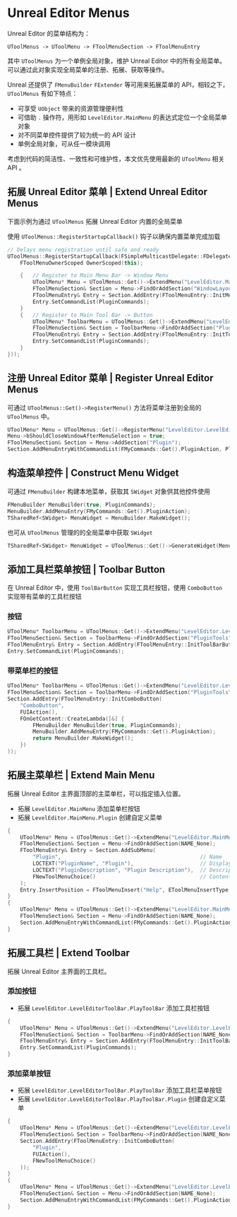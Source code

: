 # Unreal Editor Menus

Unreal Editor 的菜单结构为：

`UToolMenus -> UToolMenu -> FToolMenuSection -> FToolMenuEntry`

其中 `UToolMenus` 为一个单例全局对象，维护 Unreal Editor 中的所有全局菜单。可以通过此对象实现全局菜单的注册、拓展、获取等操作。

Unreal 还提供了 `FMenuBuilder` `FExtender` 等可用来拓展菜单的 API，相较之下，`UToolMenus` 有如下特点：

- 可享受 `UObject` 带来的资源管理便利性
- 可借助 `.` 操作符，用形如 `LevelEditor.MainMenu` 的表达式定位一个全局菜单对象
- 对不同菜单控件提供了较为统一的 API 设计
- 单例全局对象，可从任一模块调用

考虑到代码的简洁性、一致性和可维护性，本文优先使用最新的 `UToolMenu` 相关 API 。

## 拓展 Unreal Editor 菜单 | Extend Unreal Editor Menus

下面示例为通过 `UToolMenus` 拓展 Unreal Editor 内置的全局菜单

使用 `UToolMenus::RegisterStartupCallback()` 钩子以确保内置菜单完成加载

```cpp
// Delays menu registration until safe and ready
UToolMenus::RegisterStartupCallback(FSimpleMulticastDelegate::FDelegate::CreateLambda([&] {
    FToolMenuOwnerScoped OwnerScoped(this);

    {   // Register to Main Menu Bar -> Window Menu
		UToolMenu* Menu = UToolMenus::Get()->ExtendMenu("LevelEditor.MainMenu.Window");
		FToolMenuSection& Section = Menu->FindOrAddSection("WindowLayout");
		FToolMenuEntry& Entry = Section.AddEntry(FToolMenuEntry::InitMenuEntry(FMyCommands::Get().OpenPluginWindow));
		Entry.SetCommandList(PluginCommands);
	}
	{   // Register to Main Tool Bar -> Button
		UToolMenu* ToolbarMenu = UToolMenus::Get()->ExtendMenu("LevelEditor.LevelEditorToolBar.PlayToolBar");
		FToolMenuSection& Section = ToolbarMenu->FindOrAddSection("PluginTools");
		FToolMenuEntry& Entry = Section.AddEntry(FToolMenuEntry::InitToolBarButton(FMyCommands::Get().PluginAction));
		Entry.SetCommandList(PluginCommands);
	}
}));
```

## 注册 Unreal Editor 菜单 | Register Unreal Editor Menus

可通过 `UToolMenus::Get()->RegisterMenu()` 方法将菜单注册到全局的 `UToolMenus` 中。

```cpp
UToolMenu* Menu = UToolMenus::Get()->RegisterMenu("LevelEditor.LevelEditorToolBar.PluginMenuTool");
Menu->bShouldCloseWindowAfterMenuSelection = true;
FToolMenuSection& Section = Menu->AddSection("Plugin");
Section.AddMenuEntryWithCommandList(FMyCommands::Get().PluginAction, PluginCommands);
```

## 构造菜单控件 | Construct Menu Widget

可通过 `FMenuBuilder` 构建本地菜单，获取其 `SWidget` 对象供其他控件使用

```cpp
FMenuBuilder MenuBuilder(true, PluginCommands);
MenuBuilder.AddMenuEntry(FMyCommands::Get().PluginAction);
TSharedRef<SWidget> MenuWidget = MenuBuilder.MakeWidget();
```

也可从 `UToolMenus` 管理的的全局菜单中获取 `SWidget`

```cpp
TSharedRef<SWidget> MenuWidget = UToolMenus::Get()->GenerateWidget(Menu);
```

## 添加工具栏菜单按钮 | Toolbar Button

在 Unreal Editor 中，使用 `ToolBarButton` 实现工具栏按钮，使用 `ComboButton` 实现带有菜单的工具栏按钮

### 按钮

```cpp
UToolMenu* ToolbarMenu = UToolMenus::Get()->ExtendMenu("LevelEditor.LevelEditorToolBar.PlayToolBar");
FToolMenuSection& Section = ToolbarMenu->FindOrAddSection("PluginTools");
FToolMenuEntry& Entry = Section.AddEntry(FToolMenuEntry::InitToolBarButton(FMyCommands::Get().PluginAction));
Entry.SetCommandList(PluginCommands);
```

### 带菜单栏的按钮

```cpp
UToolMenu* ToolbarMenu = UToolMenus::Get()->ExtendMenu("LevelEditor.LevelEditorToolBar.PlayToolBar");
FToolMenuSection& Section = ToolbarMenu->FindOrAddSection("PluginTools");
Section.AddEntry(FToolMenuEntry::InitComboButton(
    "ComboButton",
    FUIAction(),
    FOnGetContent::CreateLambda([&] {
        FMenuBuilder MenuBuilder(true, PluginCommands);
        MenuBuilder.AddMenuEntry(FMyCommands::Get().PluginAction);
        return MenuBuilder.MakeWidget();
    })
));
```

## 拓展主菜单栏 | Extend Main Menu

拓展 Unreal Editor 主界面顶部的主菜单栏，可以指定插入位置。

- 拓展 `LevelEditor.MainMenu` 添加菜单栏按钮
- 拓展 `LevelEditor.MainMenu.Plugin` 创建自定义菜单

```cpp
{
	UToolMenu* Menu = UToolMenus::Get()->ExtendMenu("LevelEditor.MainMenu");
	FToolMenuSection& Section = Menu->FindOrAddSection(NAME_None);
	FToolMenuEntry& Entry = Section.AddSubMenu(
		"Plugin",                                            // Name
		LOCTEXT("PluginName", "Plugin"),                     // Display Name
		LOCTEXT("PluginDescription", "Plugin Description"),  // Descriptions
		FNewToolMenuChoice()                                 // Contents: empty
	);
	Entry.InsertPosition = FToolMenuInsert("Help", EToolMenuInsertType::Before);
}
{
	UToolMenu* Menu = UToolMenus::Get()->ExtendMenu("LevelEditor.MainMenu.Plugin");
	FToolMenuSection& Section = Menu->FindOrAddSection(NAME_None);
	Section.AddMenuEntryWithCommandList(FMyCommands::Get().PluginAction, PluginCommands);
}
```

## 拓展工具栏 | Extend Toolbar

拓展 Unreal Editor 主界面的工具栏。

### 添加按钮

- 拓展 `LevelEditor.LevelEditorToolBar.PlayToolBar` 添加工具栏按钮

```cpp
{
	UToolMenu* Menu = UToolMenus::Get()->ExtendMenu("LevelEditor.LevelEditorToolBar.PlayToolBar");
	FToolMenuSection& Section = ToolbarMenu->FindOrAddSection(NAME_None);
	FToolMenuEntry& Entry = Section.AddEntry(FToolMenuEntry::InitToolBarButton(FMyCommands::Get().PluginAction));
	Entry.SetCommandList(PluginCommands);
}
```

### 添加菜单按钮

- 拓展 `LevelEditor.LevelEditorToolBar.PlayToolBar` 添加工具栏菜单按钮
- 拓展 `LevelEditor.LevelEditorToolBar.PlayToolBar.Plugin` 创建自定义菜单

```cpp
{
	UToolMenu* Menu = UToolMenus::Get()->ExtendMenu("LevelEditor.LevelEditorToolBar.PlayToolBar");
	FToolMenuSection& Section = ToolbarMenu->FindOrAddSection(NAME_None);
	Section.AddEntry(FToolMenuEntry::InitComboButton(
		"Plugin",
		FUIAction(),
		FNewToolMenuChoice()
	));
}
{
	UToolMenu* Menu = UToolMenus::Get()->ExtendMenu("LevelEditor.LevelEditorToolBar.PlayToolBar.Plugin");
	FToolMenuSection& Section = Menu->FindOrAddSection(NAME_None);
	Section.AddMenuEntryWithCommandList(FMyCommands::Get().PluginAction, PluginCommands);
}
```
